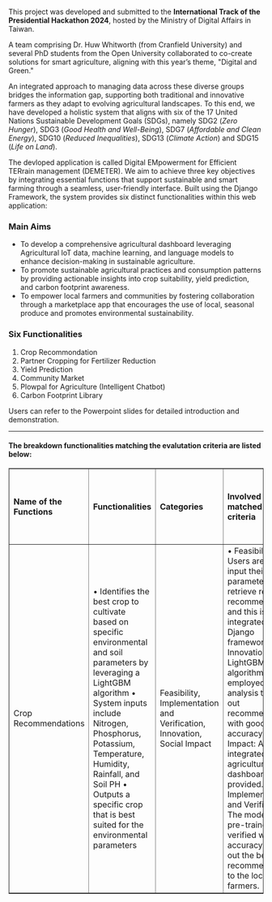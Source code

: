 This project was developed and submitted to the **International Track of the Presidential Hackathon 2024**, hosted by the Ministry of Digital Affairs in Taiwan.

A team comprising Dr. Huw Whitworth (from Cranfield University) and several PhD students from the Open University collaborated to co-create solutions for smart agriculture, aligning with this year’s theme, "Digital and Green."

An integrated approach to managing data across these diverse groups bridges the information gap, supporting both traditional and innovative farmers as they adapt to evolving agricultural landscapes. To this end, we have developed a holistic system that aligns with six of the 17 United Nations Sustainable Development Goals (SDGs), namely SDG2 (_Zero Hunger_), SDG3 (_Good Health and Well-Being_), SDG7 (_Affordable and Clean Energy_), SDG10 (_Reduced Inequalities_), SDG13 (_Climate Action_) and SDG15 (_Life on Land_).

The devloped application is called Digital EMpowerment for Efficient TERrain management (DEMETER). We aim to achieve three key objectives by integrating essential functions that support sustainable and smart farming through a seamless, user-friendly interface. Built using the Django Framework, the system provides six distinct functionalities within this web application:

### Main Aims
- To develop a comprehensive agricultural dashboard leveraging Agricultural IoT data, machine learning, and language models to enhance decision-making in sustainable agriculture.
- To promote sustainable agricultural practices and consumption patterns by providing actionable insights into crop suitability, yield prediction, and carbon footprint awareness.
- To empower local farmers and communities by fostering collaboration through a marketplace app that encourages the use of local, seasonal produce and promotes environmental sustainability. 

### Six Functionalities
1. Crop Recommondation
2. Partner Cropping for Fertilizer Reduction
3. Yield Prediction
4. Community Market
5. Plowpal for Agriculture (Intelligent Chatbot)
6. Carbon Footprint Library

Users can refer to the Powerpoint slides for detailed introduction and demonstration.


-------------------------------------------------------------------------------------------------------------------------------------------------------
#### The breakdown functionalities matching the evalutation criteria are listed below:
<table border="1" class="dataframe">
  <thead>
    <tr style="text-align: left;">
      <th>Name of the Functions</th>
      <th>Functionalities</th>
      <th>Categories</th>
      <th>Involved features matched the criteria</th>
      <th>Tasked improved and amended after the counselling meeting</th>
    </tr>
  </thead>
  <tbody>
    <tr>
      <td>Crop Recommendations</td>
      <td>
        • Identifies the best crop to cultivate based on specific environmental and soil parameters by leveraging a LightGBM algorithm
        • System inputs include Nitrogen, Phosphorus, Potassium, Temperature, Humidity, Rainfall, and Soil PH
        • Outputs a specific crop that is best suited for the environmental parameters
      </td>
      <td>Feasibility, Implementation and Verification, Innovation, Social Impact</td>
      <td>
        • Feasibility: Users are able to input their defined parameters to retrieve real-time recommendations, and this is also integrated into the Django framework.
        • Innovation: The LightGBM algorithm is employed in the analysis to give out recommendations with good accuracy.
        • Social Impact: An integrated agricultural dashboard is provided.
        • Implementation and Verification: The models are pre-trained and verified with high accuracy to give out the best recommendations to the local farmers.
      </td>
      <td>NaN</td>
    </tr>
    <!-- Repeat for each row in your data -->
  </tbody>
</table>
